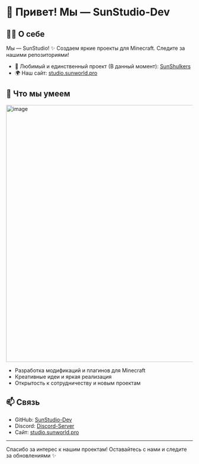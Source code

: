 # 👋 Привет! Мы — SunStudio-Dev

## 🧑‍💻 О себе
Мы — SunStudio! ✨ Создаем яркие проекты для Minecraft. Следите за нашими репозиториями!

- 🌟 Любимый и единственный проект (В данный момент): [SunShulkers](https://github.com/SunStudio-Dev/SunShulkers)
- 🌍 Наш сайт: [studio.sunworld.pro](https://studio.sunworld.pro)

## 🚀 Что мы умеем
<img width="697" height="694" alt="image" src="https://github.com/user-attachments/assets/ef7dcc5d-7ddf-43c3-9e49-4cf908cd0887" />


- Разработка модификаций и плагинов для Minecraft
- Креативные идеи и яркая реализация
- Открытость к сотрудничеству и новым проектам

## 📫 Связь
- GitHub: [SunStudio-Dev](https://github.com/SunStudio-Dev)
- Discord: [Discord-Server](https://studio.sunworld.pro/discord)
- Сайт: [studio.sunworld.pro](https://studio.sunworld.pro)

---

Спасибо за интерес к нашим проектам! Оставайтесь с нами и следите за обновлениями ✨

